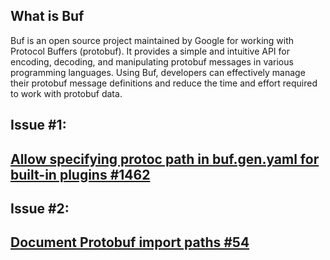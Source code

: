 ## What is Buf
Buf is an open source project maintained by Google for working with Protocol Buffers (protobuf). It provides a simple and intuitive API for encoding, decoding, and manipulating protobuf messages in various programming languages. Using Buf, developers can effectively manage their protobuf message definitions and reduce the time and effort required to work with protobuf data.

<h2>Issue #1:<h2>

[Allow specifying protoc path in buf.gen.yaml for built-in plugins #1462](https://github.com/bufbuild/buf/issues/1462)

<h2>Issue #2:<h2>

[Document Protobuf import paths #54](https://github.com/bufbuild/docs.buf.build/issues/54)
